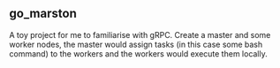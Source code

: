 ## go_marston

A toy project for me to familiarise with gRPC. Create a master and some worker nodes, the master would assign tasks (in this case some bash command) to the workers and the workers would execute them locally.
